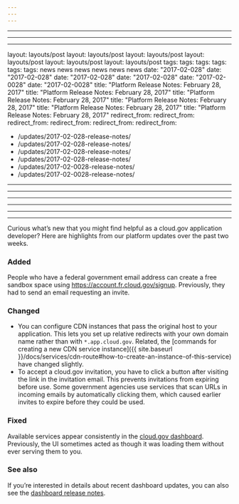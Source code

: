 ```yaml
---
---
---
```

---
---
---
layout: layouts/post
layout: layouts/post
layout: layouts/post
layout: layouts/post
layout: layouts/post
layout: layouts/post
tags:
tags:
tags:
tags:
tags:
tags:
  news
  news
  news
  news
  news
  news
date: "2017-02-028"
date: "2017-02-028"
date: "2017-02-028"
date: "2017-02-028"
date: "2017-02-0028"
date: "2017-02-0028"
title: "Platform Release Notes: February 28, 2017"
title: "Platform Release Notes: February 28, 2017"
title: "Platform Release Notes: February 28, 2017"
title: "Platform Release Notes: February 28, 2017"
title: "Platform Release Notes: February 28, 2017"
title: "Platform Release Notes: February 28, 2017"
redirect_from:
redirect_from:
redirect_from:
redirect_from:
redirect_from:
redirect_from:
  - /updates/2017-02-028-release-notes/
  - /updates/2017-02-028-release-notes/
  - /updates/2017-02-028-release-notes/
  - /updates/2017-02-028-release-notes/
  - /updates/2017-02-0028-release-notes/
  - /updates/2017-02-0028-release-notes/
---
---
---
---
---
---

Curious what’s new that you might find helpful as a cloud.gov application developer? Here are highlights from our platform updates over the past two weeks.

<!--more-->

### Added
People who have a federal government email address can create a free sandbox space using https://account.fr.cloud.gov/signup. Previously, they had to send an email requesting an invite.

### Changed
- You can configure CDN instances that pass the original host to your application. This lets you set up relative redirects with your own domain name rather than with `*.app.cloud.gov`. Related, the [commands for creating a new CDN service instance]({{ site.baseurl }}/docs/services/cdn-route#how-to-create-an-instance-of-this-service) have changed slightly.
- To accept a cloud.gov invitation, you have to click a button after visiting the link in the invitation email. This prevents invitations from expiring before use. Some government agencies use services that scan URLs in incoming emails by automatically clicking them, which caused earlier invites to expire before they could be used.

### Fixed
Available services appear consistently in the [cloud.gov dashboard](https://dashboard.fr.cloud.gov). Previously, the UI sometimes acted as though it was loading them without ever serving them to you.

### See also
If you’re interested in details about recent dashboard updates, you can also see the [dashboard release notes](https://github.com/18F/cg-dashboard/releases).
